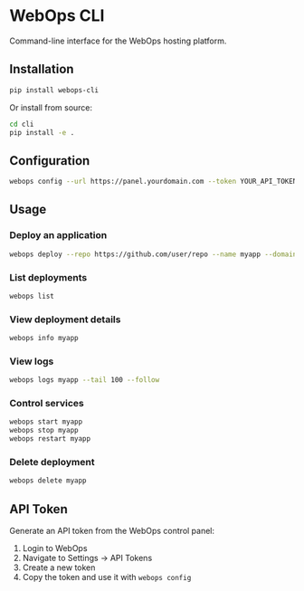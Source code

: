 # WebOps CLI

Command-line interface for the WebOps hosting platform.

## Installation

```bash
pip install webops-cli
```

Or install from source:

```bash
cd cli
pip install -e .
```

## Configuration

```bash
webops config --url https://panel.yourdomain.com --token YOUR_API_TOKEN
```

## Usage

### Deploy an application
```bash
webops deploy --repo https://github.com/user/repo --name myapp --domain myapp.com
```

### List deployments
```bash
webops list
```

### View deployment details
```bash
webops info myapp
```

### View logs
```bash
webops logs myapp --tail 100 --follow
```

### Control services
```bash
webops start myapp
webops stop myapp
webops restart myapp
```

### Delete deployment
```bash
webops delete myapp
```

## API Token

Generate an API token from the WebOps control panel:

1. Login to WebOps
2. Navigate to Settings → API Tokens
3. Create a new token
4. Copy the token and use it with `webops config`
